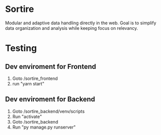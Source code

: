 # Sortire

Modular and adaptive data handling directly in the web. Goal is to simplify data organization and analysis while keeping focus on relevancy.

# Testing

## Dev enviroment for Frontend

1. Goto /sortire_frontend
2. run "yarn start"

## Dev enviroment for Backend

1. Goto /sortire_backend/venv/scripts
2. Run "activate"
3. Goto /sortire_backend
4. Run "py manage.py runserver"
